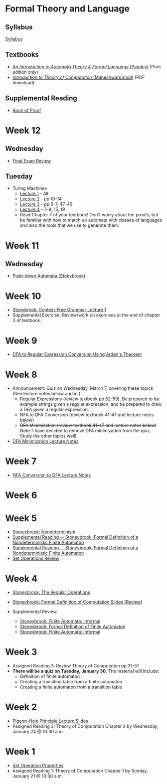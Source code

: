 # Formal Theory and Language

## Syllabus
[Syllabus](syllabus.md)

## Textbooks

* [*An Introduction to Automata Theory & Formal Language* (Pandey)](https://www.amazon.com/Introduction-Automata-Theory-Formal/dp/8188458473/) (Print edition only)
* [*Introduction to Theory of Computation* (Maheshwari/Smid)](http://cglab.ca/~michiel/TheoryOfComputation/TheoryOfComputation.pdf) (PDF download)

## Supplemental Reading

* [Book of Proof](https://www.people.vcu.edu/~rhammack/BookOfProof/BookOfProof.pdf)

# Week 12

## Wednesday
* [Final Exam Review](final_exam_study_guide)


## Tuesday
* Turing Machines
  - [Lecture 1](lectures/turing1.pdf) - All
  - [Lecture 2](lectures/turing2.pdf) - pp 10-14
  - [Lecture 3](lectures/turing3.pdf) - pp 6-7, 47-49
  - [Lecture 4](lectures/turing4.pdf) - 7-8, 15, 19
  - Read Chapter 7 of your textbook!  Don't worry about the proofs, but be familiar with how to match up automata with classes of languages and also the tools that we use to generate them.



# Week 11
## Wednesday
* [Push-down Automata (Stonybrook)](lectures/pda1.pdf)

# Week 10
* [Stonybrook: Context-Free Grammar Lecture 1](lectures/cfg1.pdf)
* Supplemental Exercise:  Review/work on exercises at the end of chapter 3 of textbook.

# Week 9
* [DFA to Regular Expression Conversion Using Arden's Theorem](ardenstheorem)
# Week 8
* Announcement:  Quiz on Wednesday, March 7, covering these topics (See lecture notes below and in ):
  - Regular Expressions (review textbook pp 52-59).  Be prepared to list example strings given a regular expression, and be prepared to draw a DFA given a regular expression.
  - NFA to DFA Conversion (review textbook 41-47 and lecture notes below)
  - ~~DFA Minimization (review textbook 41-47 and lecture notes below)~~ Note: I have decided to remove DFA minimization from the quiz.  Study the other topics well!
* [DFA Minimization Lecture Notes](dfaminimization)

# Week 7

* [NFA Conversion to DFA Lecture Notes](NFAtoDFAConversion)

# Week 6

# Week 5

* [Stoneybrook: Nondeterminism](https://www3.cs.stonybrook.edu/~cse350/slides/automata5.pdf)
* [Supplemental Reading -- Stoneybrook: Formal Definition of a Nondeterministic Finite Automaton](https://www3.cs.stonybrook.edu/~cse350/slides/automata6.pdf)
* [Supplemental Reading -- Stoneybrook: Formal Definition of a Nondeterministic Finite Automaton](https://www3.cs.stonybrook.edu/~cse350/slides/automata7.pdf)
* [Set Operations Review](https://www.slideshare.net/bilalamjad1/set-operations?from_action=save)


# Week 4
* [Stoneybrook: The Regular Operations](https://www3.cs.stonybrook.edu/~cse350/slides/automata4.pdf)
* [Stoneybrook: Formal Definition of Computation Slides (Review)](https://www3.cs.stonybrook.edu/~cse350/slides/automata3.pdf)

* Supplemental Review
  - [Stoneybrook: Finite Automata: Informal](https://www3.cs.stonybrook.edu/~cse350/slides/automata1.pdf)
  - [Stoneybrook: Formal Definition of Finite Automaton](https://www3.cs.stonybrook.edu/~cse350/slides/automata2.pdf)
  - [Stoneybrook: Finite Automata: Informal](https://www3.cs.stonybrook.edu/~cse350/slides/automata1.pdf)

# Week 3

* Assigned Reading 3: Review Theory of Computation pp 31-51
* **There will be a quiz on Tuesday, January 30**.  The material will include:
  - Definition of finite automaton
  - Creating a transition table from a finite automaton
  - Creating a finite automaton from a transition table


# Week 2
* [Pigeon-Hole Principle Lecture Slides](http://www-bcf.usc.edu/~pengshi/math149/talk_pigeonhole.pdf)
* Assigned Reading 2: Theory of Computation Chapter 2 by Wednesday, January 24 @ 10:30 a.m.

# Week 1
* [Set Operation Properties](http://www.cs.odu.edu/~toida/nerzic/level-a/set/set_op_prop.html)
* Assigned Reading 1: Theory of Computation Chapter 1 by Sunday, January 21 @ 10:30 a.m.
